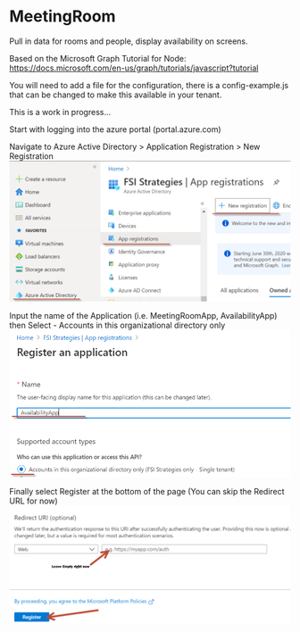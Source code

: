 # MeetingRoom

Pull in data for rooms and people, display availability on screens.

Based on the Microsoft Graph Tutorial for Node:
https://docs.microsoft.com/en-us/graph/tutorials/javascript?tutorial

You will need to add a file for the configuration, there is a config-example.js that can be changed to make this available in your tenant.

This is a work in progress...

Start with logging into the azure portal (portal.azure.com)

Navigate to Azure Active Directory > Application Registration > New Registration
![App Registration](https://github.com/FSi-Strategies/Availability-App/blob/master/images/App%20Registrations.png?raw=true)

Input the name of the Application (i.e. MeetingRoomApp, AvailabilityApp)
then Select -  Accounts in this organizational directory only 
![App Name](https://github.com/FSi-Strategies/Availability-App/blob/master/images/Setttings1.png?raw=true)

Finally select Register at the bottom of the page (You can skip the Redirect URL for now)
![Select register at the bottom of the page, leave the url empty](https://github.com/FSi-Strategies/Availability-App/blob/master/images/Register.PNG?raw=true)
